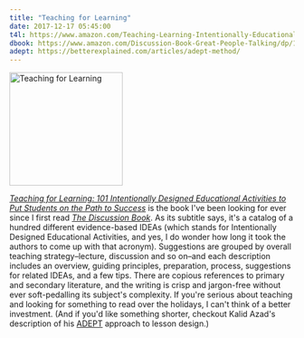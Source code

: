 ```yaml
---
title: "Teaching for Learning"
date: 2017-12-17 05:45:00
t4l: https://www.amazon.com/Teaching-Learning-Intentionally-Educational-Activities/dp/0415699363/
dbook: https://www.amazon.com/Discussion-Book-Great-People-Talking/dp/1119049717/
adept: https://betterexplained.com/articles/adept-method/
---
```


<a href="{{page.t4l}}"><img src="{{site.github.url}}/files/2017/12/teaching-for-learning.jpg" alt="Teaching for Learning" width="200px" /></a>

<em><a href="{{page.t4l}}">Teaching for Learning: 101 Intentionally Designed Educational Activities to Put Students on the Path to Success</a></em>
is the book I've been looking for ever since I first read
*<a href="{{page.dbook}}">The Discussion Book</a>*.
As its subtitle says,
it's a catalog of a hundred different evidence-based IDEAs
(which stands for Intentionally Designed Educational Activities,
and yes,
I do wonder how long it took the authors to come up with that acronym).
Suggestions are grouped by overall teaching strategy–lecture, discussion and so on–and
each description includes an overview, guiding principles, preparation, process,
suggestions for related IDEAs,
and a few tips.
There are copious references to primary and secondary literature,
and the writing is crisp and jargon-free without ever soft-pedalling its subject's complexity.
If you're serious about teaching and looking for something to read over the holidays,
I can't think of a better investment.
(And if you'd like something shorter,
checkout Kalid Azad's description of his [ADEPT]({{page.adept}}) approach to lesson design.)
